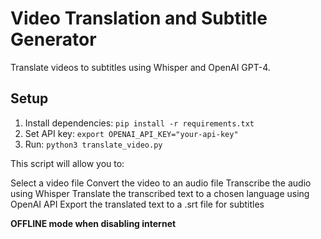 # Video Translation and Subtitle Generator

Translate videos to subtitles using Whisper and OpenAI GPT-4.

## Setup
1. Install dependencies: `pip install -r requirements.txt`
2. Set API key: `export OPENAI_API_KEY="your-api-key"`
3. Run: `python3 translate_video.py`

This script will allow you to:

Select a video file
Convert the video to an audio file
Transcribe the audio using Whisper
Translate the transcribed text to a chosen language using OpenAI API
Export the translated text to a .srt file for subtitles

**OFFLINE mode when disabling internet**
